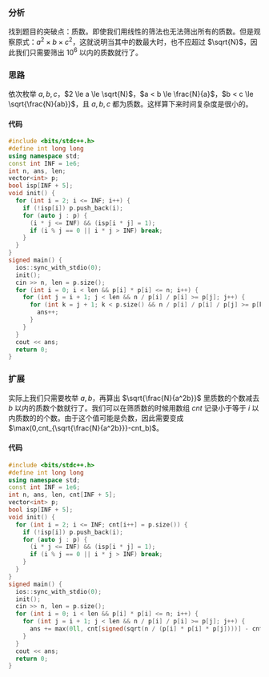 ### 分析
找到题目的突破点：质数。即使我们用线性的筛法也无法筛出所有的质数。但是观察原式：$a^2 \times b \times c^2$，这就说明当其中的数最大时，也不应超过 $\sqrt{N}$，因此我们只需要筛出 $10^6$ 以内的质数就行了。

### 思路
依次枚举 $a,b,c$，$2 \le a \le \sqrt{N}$，$a < b \le \frac{N}{a}$，$b < c \le \sqrt{\frac{N}{ab}}$，且 $a,b,c$ 都为质数。这样算下来时间复杂度是很小的。

#### 代码
```cpp
#include <bits/stdc++.h>
#define int long long
using namespace std;
const int INF = 1e6;
int n, ans, len;
vector<int> p;
bool isp[INF + 5];
void init() {
  for (int i = 2; i <= INF; i++) {
    if (!isp[i]) p.push_back(i);
    for (auto j : p) {
      (i * j <= INF) && (isp[i * j] = 1);
      if (i % j == 0 || i * j > INF) break;
    }
  }
}
signed main() {
  ios::sync_with_stdio(0);
  init();
  cin >> n, len = p.size();
  for (int i = 0; i < len && p[i] * p[i] <= n; i++) {
    for (int j = i + 1; j < len && n / p[i] / p[i] >= p[j]; j++) {
      for (int k = j + 1; k < p.size() && n / p[i] / p[i] / p[j] >= p[k] * p[k]; k++) {
        ans++;
      }
    }
  }
  cout << ans;
  return 0;
}
```
### 扩展
实际上我们只需要枚举 $a,b$，再算出 $\sqrt{\frac{N}{a^2b}}$ 里质数的个数减去 $b$ 以内的质数个数就行了。我们可以在筛质数的时候用数组 $cnt$ 记录小于等于 $i$ 以内质数的的个数。由于这个值可能是负数，因此需要变成 $\max(0,cnt_{\sqrt{\frac{N}{a^2b}}}-cnt_b)$。

#### 代码
```cpp
#include <bits/stdc++.h>
#define int long long
using namespace std;
const int INF = 1e6;
int n, ans, len, cnt[INF + 5];
vector<int> p;
bool isp[INF + 5];
void init() {
  for (int i = 2; i <= INF; cnt[i++] = p.size()) {
    if (!isp[i]) p.push_back(i);
    for (auto j : p) {
      (i * j <= INF) && (isp[i * j] = 1);
      if (i % j == 0 || i * j > INF) break;
    }
  }
}
signed main() {
  ios::sync_with_stdio(0);
  init();
  cin >> n, len = p.size();
  for (int i = 0; i < len && p[i] * p[i] <= n; i++) {
    for (int j = i + 1; j < len && n / p[i] / p[i] >= p[j]; j++) {
      ans += max(0ll, cnt[signed(sqrt(n / (p[i] * p[i] * p[j])))] - cnt[p[j]]);
    }
  }
  cout << ans;
  return 0;
}
```
